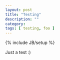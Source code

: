 ```yaml
---
layout: post
title: "Testing"
description: ""
category: 
tags: [ testing, foo ]
---
```

{% include JB/setup %}

Just a test :)
